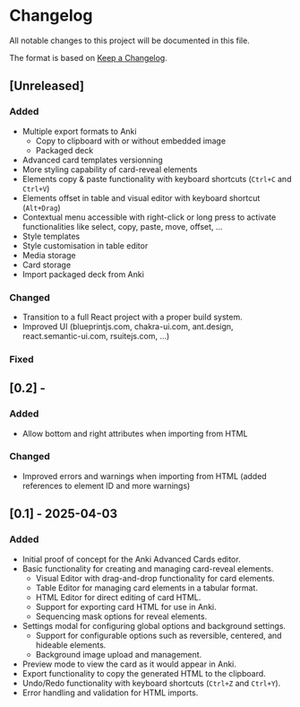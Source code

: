 # Changelog

All notable changes to this project will be documented in this file.

The format is based on [Keep a Changelog](https://keepachangelog.com/en/1.0.0/).

## [Unreleased]

### Added
- Multiple export formats to Anki
    - Copy to clipboard with or without embedded image
    - Packaged deck
- Advanced card templates versionning
- More styling capability of card-reveal elements
- Elements copy & paste functionality with keyboard shortcuts (`Ctrl+C` and `Ctrl+V`)
- Elements offset in table and visual editor with keyboard shortcut (`Alt+Drag`)
- Contextual menu accessible with right-click or long press to activate functionalities like select, copy, paste, move, offset, ...
- Style templates
- Style customisation in table editor
- Media storage
- Card storage
- Import packaged deck from Anki

### Changed
- Transition to a full React project with a proper build system.
- Improved UI (blueprintjs.com, chakra-ui.com, ant.design, react.semantic-ui.com, rsuitejs.com, ...)

### Fixed

## [0.2] - 

### Added
- Allow bottom and right attributes when importing from HTML

### Changed
- Improved errors and warnings when importing from HTML (added references to element ID and more warnings)

## [0.1] - 2025-04-03

### Added
- Initial proof of concept for the Anki Advanced Cards editor.
- Basic functionality for creating and managing card-reveal elements.
    - Visual Editor with drag-and-drop functionality for card elements.
    - Table Editor for managing card elements in a tabular format.
    - HTML Editor for direct editing of card HTML.
    - Support for exporting card HTML for use in Anki.
    - Sequencing mask options for reveal elements.
- Settings modal for configuring global options and background settings.
    - Support for configurable options such as reversible, centered, and hideable elements.
    - Background image upload and management.
- Preview mode to view the card as it would appear in Anki.
- Export functionality to copy the generated HTML to the clipboard.
- Undo/Redo functionality with keyboard shortcuts (`Ctrl+Z` and `Ctrl+Y`).
- Error handling and validation for HTML imports.

